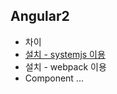 ## Angular2
* 차이
* [설치 - systemjs 이용](https://wade42.github.io/ang2/install_systemjs)
* 설치 - webpack 이용
* Component
...
